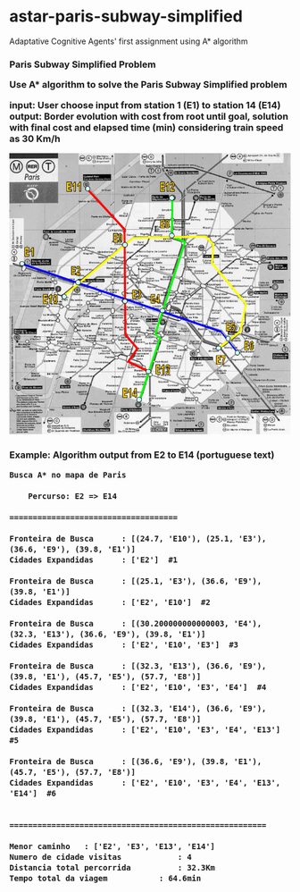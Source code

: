 # astar-paris-subway-simplified
Adaptative Cognitive Agents' first assignment using A* algorithm

<h3>Paris Subway Simplified Problem

Use A* algorithm to solve the Paris Subway Simplified problem

**input**: User choose input from station 1 (E1) to station 14 (E14)
**output**: Border evolution with cost from root until goal, solution with final cost and elapsed time (min) considering train speed as 30 Km/h

![Subway Map](https://github.com/vhsabino/astar-paris-subway-simplified/blob/main/map/paris-subway-map-simplified.png)

<h3> Example: Algorithm output from E2 to E14 (portuguese text)
  
```
Busca A* no mapa de Paris

    Percurso: E2 => E14

====================================

Fronteira de Busca      : [(24.7, 'E10'), (25.1, 'E3'), (36.6, 'E9'), (39.8, 'E1')]
Cidades Expandidas      : ['E2']  #1

Fronteira de Busca      : [(25.1, 'E3'), (36.6, 'E9'), (39.8, 'E1')]
Cidades Expandidas      : ['E2', 'E10']  #2

Fronteira de Busca      : [(30.200000000000003, 'E4'), (32.3, 'E13'), (36.6, 'E9'), (39.8, 'E1')]
Cidades Expandidas      : ['E2', 'E10', 'E3']  #3

Fronteira de Busca      : [(32.3, 'E13'), (36.6, 'E9'), (39.8, 'E1'), (45.7, 'E5'), (57.7, 'E8')]
Cidades Expandidas      : ['E2', 'E10', 'E3', 'E4']  #4

Fronteira de Busca      : [(32.3, 'E14'), (36.6, 'E9'), (39.8, 'E1'), (45.7, 'E5'), (57.7, 'E8')]
Cidades Expandidas      : ['E2', 'E10', 'E3', 'E4', 'E13']  #5

Fronteira de Busca      : [(36.6, 'E9'), (39.8, 'E1'), (45.7, 'E5'), (57.7, 'E8')]
Cidades Expandidas      : ['E2', 'E10', 'E3', 'E4', 'E13', 'E14']  #6


=======================================================

Menor caminho   : ['E2', 'E3', 'E13', 'E14']
Numero de cidade visitas            : 4
Distancia total percorrida          : 32.3Km
Tempo total da viagem           : 64.6min

```

